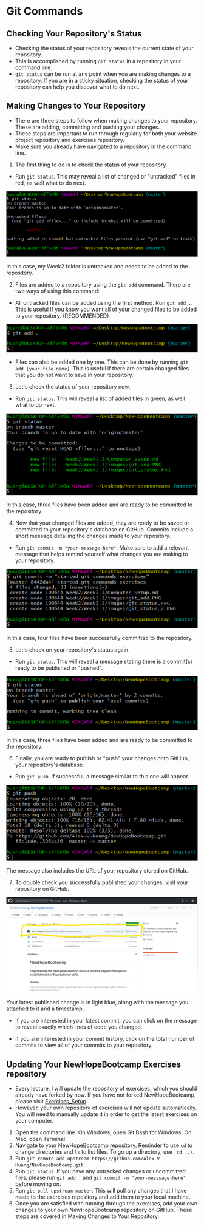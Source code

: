 # Git Commands

## Checking Your Repository's Status
- Checking the status of your repository reveals the current state of your repository.
- This is accomplished by running ```git status``` in a repository in your command line.
- ```git status``` can be run at any point when you are making changes to a repository. If you are in a sticky situation, checking the status of your repository can help you discover what to do next.

## Making Changes to Your Repository
- There are three steps to follow when making changes to your repository. These are adding, committing and pushing your changes.
- These steps are important to run through regularly for both your website project repository and exercises repository.
- Make sure you already have navigated to a repository in the command line.

1. The first thing to do is to check the status of your repository.

- Run ```git status```. This may reveal a list of changed or "untracked" files in red, as well what to do next.

![git status message](images/git_status.PNG)

In this case, my Week2 folder is untracked and needs to be added to the repository.

2. Files are added to a repository using the ```git add``` command. There are two ways of using this command:

- All untracked files can be added using the first method. Run ```git add .```. This is useful if you know you want all of your changed files to be added to your repository. (RECOMMENDED)

![git add message](images/git_add.PNG)

- Files can also be added one by one. This can be done by running ```git add [your-file-name]```. This is useful if there are certain changed files that you do not want to save in your repository.

3. Let's check the status of your repository now.

- Run ```git status```. This will reveal a list of added files in green, as well what to do next.

![git status message](images/git_status_2.PNG)

In this case, three files have been added and are ready to be committed to the repository.

4. Now that your changed files are added, they are ready to be saved or committed to your repository's database on GitHub. Commits include a short message detailing the changes made to your repository.

- Run ```git commit -m "your-message-here"```. Make sure to add a relevant message that helps remind yourself what changes you are making to your repository.

![git commit message](images/git_commit.PNG)

In this case, four files have been successfully committed to the repository.

5. Let's check on your repository's status again.

- Run ```git status```. This will reveal a message stating there is a commit(s) ready to be published or "pushed".

![git status message](images/git_status_3.PNG)

In this case, three files have been added and are ready to be committed to the repository.

6. Finally, you are ready to publish or "push" your changes onto GitHub, your repository's database.

- Run ```git push```. If successful, a message similar to this one will appear.

![git push message](images/git_push.PNG)

The message also includes the URL of your repository stored on GitHub.

7. To double check you successfully published your changes, visit your repository on GitHub.

![repository on GitHub](images/github_repo.jpg)

Your latest published change is in light blue, along with the message you attached to it and a timestamp.

- If you are interested in your latest commit, you can click on the message to reveal exactly which lines of code you changed.

- If you are interested in your commit history, click on the total number of commits to view all of your commits to your repository.

## Updating Your NewHopeBootcamp Exercises repository

- Every lecture, I will update the repository of exercises, which you should already have forked by now. If you have not forked NewHopeBootcamp, please visit [Exercises_Setup](https://github.com/Alex-V-Huang/NewHopeBootcamp/blob/master/Week1/Week1.2/Exercises_Setup_and_Intro_to_HTML.md).
- However, your own repository of exercises will not update automatically. You will need to manually update it in order to get the latest exercises on your computer.

1. Open the command line. On Windows, open Git Bash for Windows. On Mac, open Terminal.
2. Navigate to your NewHopeBootcamp repository. Reminder to use ```cd``` to change directories and ```ls``` to list files. To go up a directory, use ``` cd ../```.
3. Run ```git remote add upstream https://github.com/Alex-V-Huang/NewHopeBootcamp.git```.
4. Run ```git status```. If you have any untracked changes or uncommitted files, please run ```git add .``` and ```git commit -m "your-messsage-here"``` before moving on.
4. Run ```git pull upstream master```. This will pull any changes that I have made to the exercises repository and add them to your local machine.
5. Once you are satisfied with running through the exercises, add your own changes to your own NewHopeBootcamp repository on GitHub. These steps are covered in Making Changes to Your Repository.
